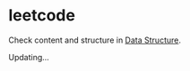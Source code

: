 # leetcode

Check content and structure in [Data Structure](https://github.com/Padfoot-Luna/leetcode/blob/master/Data_Structure.xmind).

Updating...

